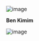 ![image](https://github.com/user-attachments/assets/9a9a7d9c-e576-40fc-aaf9-77e77d3df98e)


**Ben Kimim**

![image](https://github.com/user-attachments/assets/4599fbab-6b13-48cd-8de8-ef59016ed81c)


